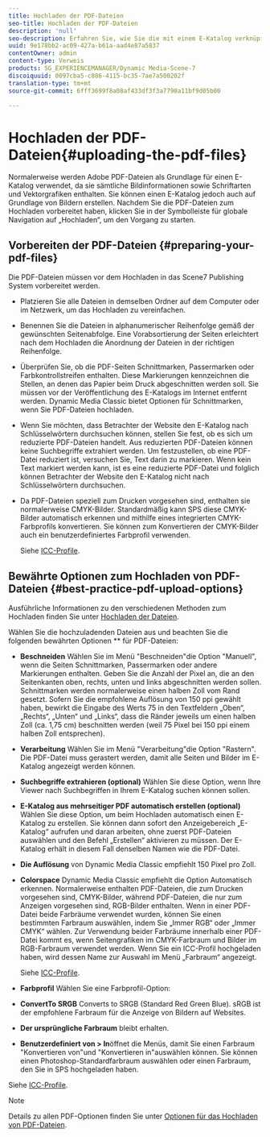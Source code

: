 ```yaml
---
title: Hochladen der PDF-Dateien
seo-title: Hochladen der PDF-Dateien
description: 'null'
seo-description: Erfahren Sie, wie Sie die mit einem E-Katalog verknüpften PDF-Dateien hochladen.
uuid: 9e178bb2-ac09-427a-b61a-aad4e87a5837
contentOwner: admin
content-type: Verweis
products: SG_EXPERIENCEMANAGER/Dynamic Media-Scene-7
discoiquuid: 0097cba5-c886-4115-bc35-7ae7a500202f
translation-type: tm+mt
source-git-commit: 6fff3699f8a08af433df3f3a7790a11bf9d05b00

---
```



# Hochladen der PDF-Dateien{#uploading-the-pdf-files}

Normalerweise werden Adobe PDF-Dateien als Grundlage für einen E-Katalog verwendet, da sie sämtliche Bildinformationen sowie Schriftarten und Vektorgrafiken enthalten. Sie können einen E-Katalog jedoch auch auf Grundlage von Bildern erstellen. Nachdem Sie die PDF-Dateien zum Hochladen vorbereitet haben, klicken Sie in der Symbolleiste für globale Navigation auf „Hochladen“, um den Vorgang zu starten.

## Vorbereiten der PDF-Dateien {#preparing-your-pdf-files}

Die PDF-Dateien müssen vor dem Hochladen in das Scene7 Publishing System vorbereitet werden.

* Platzieren Sie alle Dateien in demselben Ordner auf dem Computer oder im Netzwerk, um das Hochladen zu vereinfachen.
* Benennen Sie die Dateien in alphanumerischer Reihenfolge gemäß der gewünschten Seitenabfolge. Eine Vorabsortierung der Seiten erleichtert nach dem Hochladen die Anordnung der Dateien in der richtigen Reihenfolge.
* Überprüfen Sie, ob die PDF-Seiten Schnittmarken, Passermarken oder Farbkontrollstreifen enthalten. Diese Markierungen kennzeichnen die Stellen, an denen das Papier beim Druck abgeschnitten werden soll. Sie müssen vor der Veröffentlichung des E-Katalogs im Internet entfernt werden. Dynamic Media Classic bietet Optionen für Schnittmarken, wenn Sie PDF-Dateien hochladen.
* Wenn Sie möchten, dass Betrachter der Website den E-Katalog nach Schlüsselwörtern durchsuchen können, stellen Sie fest, ob es sich um reduzierte PDF-Dateien handelt. Aus reduzierten PDF-Dateien können keine Suchbegriffe extrahiert werden. Um festzustellen, ob eine PDF-Datei reduziert ist, versuchen Sie, Text darin zu markieren. Wenn kein Text markiert werden kann, ist es eine reduzierte PDF-Datei und folglich können Betrachter der Website den E-Katalog nicht nach Schlüsselwörtern durchsuchen.
* Da PDF-Dateien speziell zum Drucken vorgesehen sind, enthalten sie normalerweise CMYK-Bilder. Standardmäßig kann SPS diese CMYK-Bilder automatisch erkennen und mithilfe eines integrierten CMYK-Farbprofils konvertieren. Sie können zum Konvertieren der CMYK-Bilder auch ein benutzerdefiniertes Farbprofil verwenden. 

   Siehe [ICC-Profile](icc-profiles.md#icc_profiles).

## Bewährte Optionen zum Hochladen von PDF-Dateien {#best-practice-pdf-upload-options}

Ausführliche Informationen zu den verschiedenen Methoden zum Hochladen finden Sie unter [Hochladen der Dateien](uploading-files.md#uploading_your_files).

Wählen Sie die hochzuladenden Dateien aus und beachten Sie die folgenden bewährten Optionen ** für PDF-Dateien:

* **Beschneiden** Wählen Sie im Menü "Beschneiden"die Option "Manuell", wenn die Seiten Schnittmarken, Passermarken oder andere Markierungen enthalten. Geben Sie die Anzahl der Pixel an, die an den Seitenkanten oben, rechts, unten und links abgeschnitten werden sollen. Schnittmarken werden normalerweise einen halben Zoll vom Rand gesetzt. Sofern Sie die empfohlene Auflösung von 150 ppi gewählt haben, bewirkt die Eingabe des Werts 75 in den Textfeldern „Oben“, „Rechts“, „Unten“ und „Links“, dass die Ränder jeweils um einen halben Zoll (ca. 1,75 cm) beschnitten werden (weil 75 Pixel bei 150 ppi einem halben Zoll entsprechen).

* **Verarbeitung** Wählen Sie im Menü "Verarbeitung"die Option "Rastern". Die PDF-Datei muss gerastert werden, damit alle Seiten und Bilder im E-Katalog angezeigt werden können.

* **Suchbegriffe extrahieren (optional)** Wählen Sie diese Option, wenn Ihre Viewer nach Suchbegriffen in Ihrem E-Katalog suchen können sollen.

* **E-Katalog aus mehrseitiger PDF automatisch erstellen (optional)** Wählen Sie diese Option, um beim Hochladen automatisch einen E-Katalog zu erstellen. Sie können dann sofort den Anzeigebereich „E-Katalog“ aufrufen und daran arbeiten, ohne zuerst PDF-Dateien auswählen und den Befehl „Erstellen“ aktivieren zu müssen. Der E-Katalog erhält in diesem Fall denselben Namen wie die PDF-Datei.

* **Die Auflösung** von Dynamic Media Classic empfiehlt 150 Pixel pro Zoll.

* **Colorspace** Dynamic Media Classic empfiehlt die Option Automatisch erkennen. Normalerweise enthalten PDF-Dateien, die zum Drucken vorgesehen sind, CMYK-Bilder, während PDF-Dateien, die nur zum Anzeigen vorgesehen sind, RGB-Bilder enthalten. Wenn in einer PDF-Datei beide Farbräume verwendet wurden, können Sie einen bestimmten Farbraum auswählen, indem Sie „Immer RGB“ oder „Immer CMYK“ wählen. Zur Verwendung beider Farbräume innerhalb einer PDF-Datei kommt es, wenn Seitengrafiken im CMYK-Farbraum und Bilder im RGB-Farbraum verwendet werden. Wenn Sie ein ICC-Profil hochgeladen haben, wird dessen Name zur Auswahl im Menü „Farbraum“ angezeigt. 

   Siehe [ICC-Profile](icc-profiles.md#icc_profiles).

* **Farbprofil** Wählen Sie eine Farbprofil-Option:

* **ConvertTo SRGB** Converts to SRGB (Standard Red Green Blue). sRGB ist der empfohlene Farbraum für die Anzeige von Bildern auf Websites.

* **Der ursprüngliche Farbraum** bleibt erhalten.

* **Benutzerdefiniert von &gt; In**&#x200B;öffnet die Menüs, damit Sie einen Farbraum "Konvertieren von"und "Konvertieren in"auswählen können. Sie können einen Photoshop-Standardfarbraum auswählen oder einen Farbraum, den Sie in SPS hochgeladen haben. 

Siehe [ICC-Profile](icc-profiles.md#icc_profiles).

>[!NOTE]
>
>Details zu allen PDF-Optionen finden Sie unter [Optionen für das Hochladen von PDF-Dateien](pdfs.md#pdf_upload_options).

